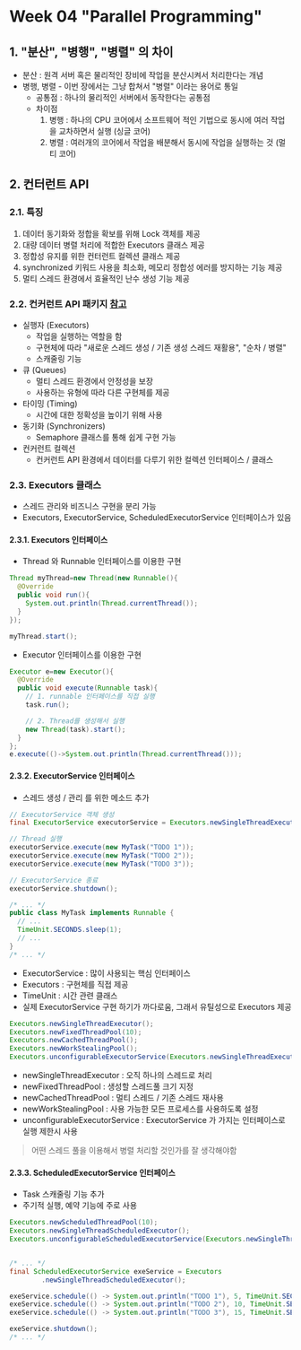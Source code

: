 # Week 04 "Parallel Programming"

## 1. "분산", "병행", "병렬" 의 차이

* 분산 : 원격 서버 혹은 물리적인 장비에 작업을 분산시켜서 처리한다는 개념
* 병행, 병렬 - 이번 장에서는 그냥 합쳐서 "병렬" 이라는 용어로 통일
    * 공통점 : 하나의 물리적인 서버에서 동작한다는 공통점
    * 차이점
        1. 병행 : 하나의 CPU 코어에서 소프트웨어 적인 기법으로 동시에 여러 작업을 교차하면서 실행 (싱글 코어)
        2. 병렬 : 여러개의 코어에서 작업을 배분해서 동시에 작업을 실행하는 것 (멀티 코어)

## 2. 컨터런트 API

### 2.1. 특징

1. 데이터 동기화와 정합을 확보를 위해 Lock 객체를 제공
2. 대량 데이터 병렬 처리에 적합한 Executors 클래스 제공
3. 정합성 유지를 위한 컨터런트 컬렉션 클래스 제공
4. synchronized 키워드 사용을 최소화, 메모리 정합성 에러를 방지하는 기능 제공
5. 멀티 스레드 환경에서 효율적인 난수 생성 기능 제공

### 2.2. 컨커런트 API 패키지  [참고](https://www.uml-diagrams.org/java-7-concurrent-uml-class-diagram-example.html)

* 실행자 (Executors)
    * 작업을 실행하는 역할을 함
    * 구현체에 따라 "새로운 스레드 생성 / 기존 생성 스레드 재활용", "순차 / 병렬"
    * 스캐줄링 기능
* 큐 (Queues)
    * 멀티 스레드 환경에서 안정성을 보장
    * 사용하는 유형에 따라 다른 구현체를 제공
* 타이밍 (Timing)
    * 시간에 대한 정확성을 높이기 위해 사용
* 동기화 (Synchronizers)
    * Semaphore 클래스를 통해 쉽게 구현 가능
* 컨커런트 컬렉션
    * 컨커런트 API 환경에서 데이터를 다루기 위한 컬렉션 인터페이스 / 클래스

### 2.3. Executors 클래스

* 스레드 관리와 비즈니스 구현을 분리 가능
* Executors, ExecutorService, ScheduledExecutorService 인터페이스가 있음

#### 2.3.1. Executors 인터페이스

* Thread 와 Runnable 인터페이스를 이용한 구현

```java
Thread myThread=new Thread(new Runnable(){
  @Override
  public void run(){
    System.out.println(Thread.currentThread());
  }
});

myThread.start();
```

* Executor 인터페이스를 이용한 구현

```java
Executor e=new Executor(){
  @Override
  public void execute(Runnable task){
    // 1. runnable 인터페이스를 직접 실행
    task.run();

    // 2. Thread를 생성해서 실행
    new Thread(task).start();
  }
};
e.execute(()->System.out.println(Thread.currentThread()));
```

#### 2.3.2. ExecutorService 인터페이스

* 스레드 생성 / 관리 를 위한 메소드 추가

```java
// ExecutorService 객체 생성
final ExecutorService executorService = Executors.newSingleThreadExecutor();

// Thread 실행
executorService.execute(new MyTask("TODO 1"));
executorService.execute(new MyTask("TODO 2"));
executorService.execute(new MyTask("TODO 3"));

// ExecutorService 종료
executorService.shutdown();

/* ... */
public class MyTask implements Runnable {
  // ...
  TimeUnit.SECONDS.sleep(1);
  // ...
}
/* ... */
```
* ExecutorService : 많이 사용되는 핵심 인터페이스
* Executors : 구현체를 직접 제공
* TimeUnit : 시간 관련 클래스
* 실제 ExecutorService 구현 하기가 까다로움, 그래서 유틸성으로 Executors 제공
```java
Executors.newSingleThreadExecutor();
Executors.newFixedThreadPool(10);
Executors.newCachedThreadPool();
Executors.newWorkStealingPool();
Executors.unconfigurableExecutorService(Executors.newSingleThreadExecutor());
```
* newSingleThreadExecutor : 오직 하나의 스레드로 처리
* newFixedThreadPool : 생성할 스레드풀 크기 지정
* newCachedThreadPool : 멀티 스레드 / 기존 스레드 재사용
* newWorkStealingPool : 사용 가능한 모든 프로세스를 사용하도록 설정
* unconfigurableExecutorService : ExecutorService 가 가지는 인터페이스로 실행 제한시 사용
> 어떤 스레드 풀을 이용해서 병렬 처리할 것인가를 잘 생각해야함
#### 2.3.3. ScheduledExecutorService 인터페이스
* Task 스캐줄링 기능 추가
* 주기적 실행, 예약 기능에 주로 사용
```java
Executors.newScheduledThreadPool(10);
Executors.newSingleThreadScheduledExecutor();
Executors.unconfigurableScheduledExecutorService(Executors.newSingleThreadScheduledExecutor());


/* ... */
final ScheduledExecutorService exeService = Executors
        .newSingleThreadScheduledExecutor();

exeService.schedule(() -> System.out.println("TODO 1"), 5, TimeUnit.SECONDS);
exeService.schedule(() -> System.out.println("TODO 2"), 10, TimeUnit.SECONDS);
exeService.schedule(() -> System.out.println("TODO 3"), 15, TimeUnit.SECONDS);

exeService.shutdown();
/* ... */
```
